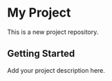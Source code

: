 # My Project

This is a new project repository.

## Getting Started

Add your project description here.
